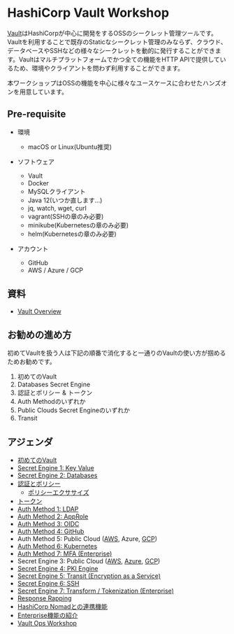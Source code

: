 # HashiCorp Vault Workshop

[Vault](https://www.vaultproject.io/)はHashiCorpが中心に開発をするOSSのシークレット管理ツールです。Vaultを利用することで既存のStaticなシークレット管理のみならず、クラウド、データベースやSSHなどの様々なシークレットを動的に発行することができます。Vaultはマルチプラットフォームでかつ全ての機能をHTTP APIで提供しているため、環境やクライアントを問わず利用することができます。

本ワークショップはOSSの機能を中心に様々なユースケースに合わせたハンズオンを用意しています。

## Pre-requisite

* 環境
	* macOS or Linux(Ubuntu推奨)

* ソフトウェア
	* Vault
	* Docker
	* MySQLクライアント
	* Java 12(いつか直します...)
	* jq, watch, wget, curl
	* vagrant(SSHの章のみ必要)
	* minikube(Kubernetesの章のみ必要)
	* helm(Kubernetesの章のみ必要)

* アカウント
	* GitHub
	* AWS / Azure / GCP

## 資料

* [Vault Overview](https://docs.google.com/presentation/d/14YmrOLYirdWbDg5AwhuIEqJSrYoroQUQ8ETd6qwxe6M/edit?usp=sharing)

## お勧めの進め方

初めてVaultを扱う人は下記の順番で消化すると一通りのVaultの使い方が掴めるためお勧めです。

1. 初めてのVault
2. Databases Secret Engine
3. 認証とポリシー & トークン
4. Auth Methodのいずれか
5. Public Clouds Secret Engineのいずれか
6. Transit

## アジェンダ
* [初めてのVault](contents/hello-vault.md)
* [Secret Engine 1: Key Value](contents/kv.md)
* [Secret Engine 2: Databases](contents/db.md)
* [認証とポリシー](contents/policy.md)
	* [ポリシーエクササイズ](contents/policy_ex.md) 
* [トークン](contents/token.md)
* [Auth Method 1: LDAP](contents/auth_ldap.md)
* [Auth Method 2: AppRole](contents/approle.md)
* [Auth Method 3: OIDC](https://learn.hashicorp.com/vault/operations/oidc-auth)
* [Auth Method 4: GitHub](https://learn.hashicorp.com/vault/getting-started/authentication)
* Auth Method 5: Public Cloud ([AWS](contents/auth_aws.md), Azure, [GCP](contents/gcp-auth.md))
* [Auth Method 6: Kubernetes](contents/k8s.md)
* [Auth Method 7: MFA (Enterprise)](contents/mfa.md)
* Secret Engine 3: Public Cloud ([AWS](contents/aws.md), [Azure](contents/azure.md), [GCP](contents/gcp.md))
* [Secret Engine 4: PKI Engine](contents/pki.md)
* [Secret Engine 5: Transit (Encryption as a Service)](contents/transit.md)
* [Secret Engine 6: SSH](contents/ssh.md)
* [Secret Engine 7: Transform / Tokenization (Enterprise)](contents/transformation.md)
* [Response Rapping](contents/response-wrapping.md)
* [HashiCorp Nomadとの連携機能](https://github.com/hashicorp-japan/nomad-workshop/blob/master/contents/nomad-vault.md)
* [Enterprise機能の紹介](https://docs.google.com/presentation/d/1dtoRmLxySDL8PTEe_X51BQNIXn19H_910StO2DlFkLI/edit?usp=sharing)
* [Vault Ops Workshop](https://docs.google.com/document/d/1KWl3Krv3L4A0UQmw5deanXHGKr5Mu8kKoTMGNEyAgTM/edit#heading=h.wr5wzikn620)
